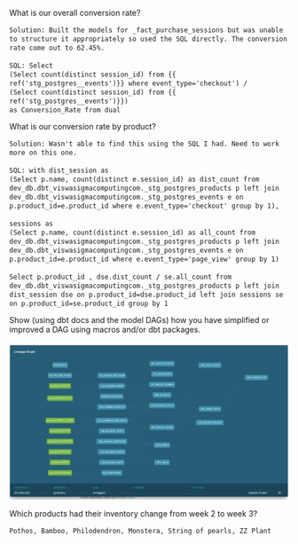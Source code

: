 
What is our overall conversion rate?

    Solution: Built the models for _fact_purchase_sessions but was unable to structure it appropriately so used the SQL directly. The conversion rate come out to 62.45%.
    
    SQL: Select 
    (Select count(distinct session_id) from {{ ref('stg_postgres__events')}} where event_type='checkout') /
    (Select count(distinct session_id) from {{ ref('stg_postgres__events')}}) 
    as Conversion_Rate from dual

What is our conversion rate by product?

    Solution: Wasn't able to find this using the SQL I had. Need to work more on this one.

    SQL: with dist_session as
    (Select p.name, count(distinct e.session_id) as dist_count from dev_db.dbt_viswasigmacomputingcom._stg_postgres_products p left join dev_db.dbt_viswasigmacomputingcom._stg_postgres_events e on p.product_id=e.product_id where e.event_type='checkout' group by 1),
    
    sessions as
    (Select p.name, count(distinct e.session_id) as all_count from dev_db.dbt_viswasigmacomputingcom._stg_postgres_products p left join dev_db.dbt_viswasigmacomputingcom._stg_postgres_events e on p.product_id=e.product_id where e.event_type='page_view' group by 1)
    
    Select p.product_id , dse.dist_count / se.all_count from dev_db.dbt_viswasigmacomputingcom._stg_postgres_products p left join dist_session dse on p.product_id=dse.product_id left join sessions se on p.product_id=se.product_id group by 1

Show (using dbt docs and the model DAGs) how you have simplified or improved a DAG using macros and/or dbt packages.

![Alt text](<Screenshot 2023-10-15 at 10.31.22 AM-1.png>)

Which products had their inventory change from week 2 to week 3? 

    Pothos, Bamboo, Philodendron, Monstera, String of pearls, ZZ Plant